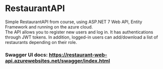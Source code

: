 # RestaurantAPI
Simple RestaurantAPI from course, using ASP.NET 7 Web API, Entity Framework and running on the azure cloud. <br>
The API allows you to register new users and log in. It has authentications through JWT tokens. In addition, logged-in users can add/download a list of restaurants depending on their role.

### Swagger UI docs: https://restaurant-web-api.azurewebsites.net/swagger/index.html
